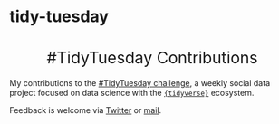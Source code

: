 # tidy-tuesday

<h1 style="font-weight:normal" align="center">
  &nbsp;#TidyTuesday Contributions&nbsp;
</h1>

My contributions to the [#TidyTuesday challenge](https://github.com/rfordatascience/tidytuesday), a weekly social data project focused on data science with the [`{tidyverse}`](http://www.tidyverse.org/) ecosystem. 

Feedback is welcome via [Twitter](https://twitter.com/BryanMaitland) or [mail](mailto:bmaitland101@gmail.com).

